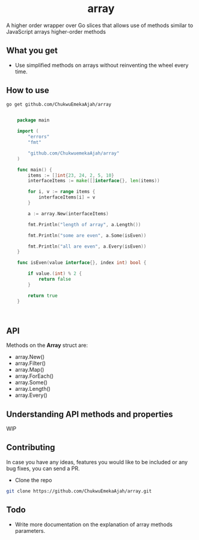 <h1 align="center">array</h1>

A higher order wrapper over Go slices that allows use of methods similar to JavaScript arrays higher-order methods

## What you get
- Use simplified methods on arrays without reinventing the wheel every time.

## How to use
```bash
go get github.com/ChukwuEmekaAjah/array
```

```go

    package main

    import (
        "errors"
        "fmt"

        "github.com/ChukwuemekaAjah/array"
    )

    func main() {
        items := []int{23, 24, 2, 5, 10}
	    interfaceItems := make([]interface{}, len(items))

        for i, v := range items {
            interfaceItems[i] = v
        }

        a := array.New(interfaceItems)

        fmt.Println("length of array", a.Length())

        fmt.Println("some are even", a.Some(isEven))

        fmt.Println("all are even", a.Every(isEven))
    }

    func isEven(value interface{}, index int) bool {

        if value.(int) % 2 {
            return false
        }

        return true
    }

    
```

## API 
Methods on the <b>Array</b> struct are:
- array.New()
- array.Filter()
- array.Map()
- array.ForEach()
- array.Some()
- array.Length()
- array.Every()

## Understanding API methods and properties
WIP


## Contributing
In case you have any ideas, features you would like to be included or any bug fixes, you can send a PR.

- Clone the repo

```bash
git clone https://github.com/ChukwuEmekaAjah/array.git
```

## Todo
- Write more documentation on the explanation of array methods parameters.